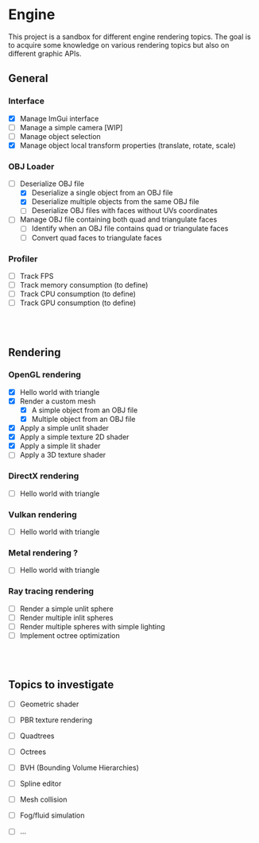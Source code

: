 # Engine
This project is a sandbox for different engine rendering topics.
The goal is to acquire some knowledge on various rendering topics but also on different graphic APIs.


## General
  ### Interface
  - [X] Manage ImGui interface
  - [ ] Manage a simple camera [WIP]
  - [ ] Manage object selection
  - [X] Manage object local transform properties (translate, rotate, scale)
  
  ### OBJ Loader
  - [ ] Deserialize OBJ file
    - [X] Deserialize a single object from an OBJ file
    - [x] Deserialize multiple objects from the same OBJ file
    - [ ] Deserialize OBJ files with faces without UVs coordinates
  - [ ] Manage OBJ file containing both quad and triangulate faces
    - [ ] Identify when an OBJ file contains quad or triangulate faces
    - [ ] Convert quad faces to triangulate faces
       
  ### Profiler
  - [ ] Track FPS
  - [ ] Track memory consumption (to define)
  - [ ] Track CPU consumption (to define)
  - [ ] Track GPU consumption (to define)

<br/><br/>

## Rendering
  ### OpenGL rendering
  - [X] Hello world with triangle
  - [x] Render a custom mesh
    - [x] A simple object from an OBJ file
    - [x] Multiple object from an OBJ file
  - [x] Apply a simple unlit shader
  - [x] Apply a simple texture 2D shader
  - [x] Apply a simple lit shader
  - [ ] Apply a 3D texture shader
  
  ### DirectX rendering
  - [ ] Hello world with triangle
  
  ### Vulkan rendering
  - [ ] Hello world with triangle

  ### Metal rendering ?
  - [ ] Hello world with triangle

  ### Ray tracing rendering
  - [ ] Render a simple unlit sphere
  - [ ] Render multiple inlit spheres
  - [ ] Render multiple spheres with simple lighting
  - [ ] Implement octree optimization

<br/><br/>

## Topics to investigate
  - [ ] Geometric shader
  - [ ] PBR texture rendering
  - [ ] Quadtrees
  - [ ] Octrees
  - [ ] BVH (Bounding Volume Hierarchies)
  - [ ] Spline editor
  - [ ] Mesh collision
  - [ ] Fog/fluid simulation
  - [ ] ...
  
